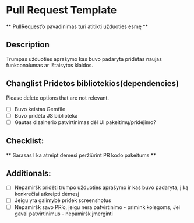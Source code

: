 # Pull Request Template
** PullRequest’o pavadinimas turi atitikti užduoties esmę **


## Description

Trumpas užduoties aprašymo kas buvo padaryta pridėtas naujas funkconalumas ar ištaisytos klaidos.


## Changlist Pridetos bibliotekios(dependencies)

Please delete options that are not relevant.

- [ ] Buvo keistas Gemfile
- [ ] Buvo pridėta JS biblioteka
- [ ] Gautas dizainerio patvirtinimas dėl UI pakeitimų/pridėjimo?

## Checklist:

** Sarasas I ka atreipt demesi peržiūrint PR kodo pakeitums **




## Additionals:
- [ ] Nepamiršk pridėti trumpo užduoties aprašymo ir kas buvo padaryta, į ką konkrečiai atkreipti dėmesį
- [ ] Jeigu yra galimybė pridek screenshotus
- [ ] Nepamiršk savo PR’o, jeigu nėra patvirtinimo - primink kolegoms, Jei gavai patvirtinimus - nepamiršk įmerginti 
